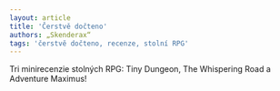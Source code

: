 ```yaml
---
layout: article
title: 'Čerstvě dočteno'
authors: „Skenderax“
tags: 'čerstvě dočteno, recenze, stolní RPG'
---
```


Tri minirecenzie stolných RPG: Tiny Dungeon, The Whispering Road a Adventure Maximus!
